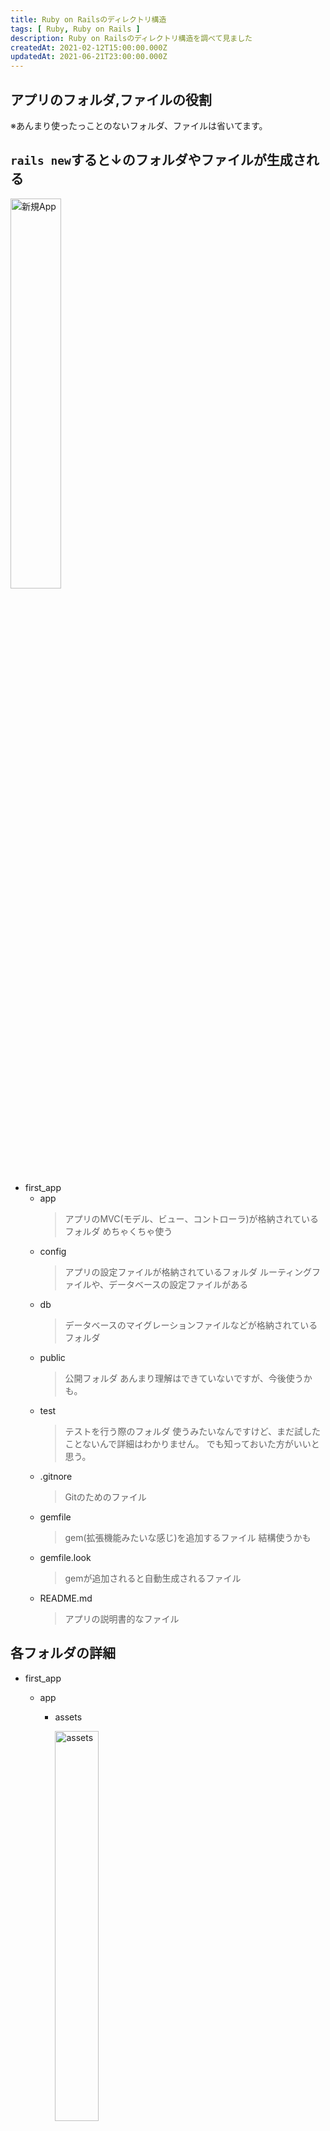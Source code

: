 ```yaml
---
title: Ruby on Railsのディレクトリ構造
tags: [ Ruby, Ruby on Rails ]
description: Ruby on Railsのディレクトリ構造を調べて見ました
createdAt: 2021-02-12T15:00:00.000Z
updatedAt: 2021-06-21T23:00:00.000Z
---
```


## アプリのフォルダ,ファイルの役割

※あんまり使ったっことのないフォルダ、ファイルは省いてます。

## `rails new`すると↓のフォルダやファイルが生成される

<img src="/img/file/first_app.png" width="40%" alt="新規App">

- first_app
  - app
    > アプリのMVC(モデル、ビュー、コントローラ)が格納されているフォルダ
      めちゃくちゃ使う
  - config
    > アプリの設定ファイルが格納されているフォルダ
      ルーティングファイルや、データベースの設定ファイルがある
  - db
    > データベースのマイグレーションファイルなどが格納されているフォルダ
  - public
    > 公開フォルダ
      あんまり理解はできていないですが、今後使うかも。
  - test
    > テストを行う際のフォルダ
      使うみたいなんですけど、まだ試したことないんで詳細はわかりません。
      でも知っておいた方がいいと思う。
  - .gitnore
    > Gitのためのファイル
  - gemfile
    > gem(拡張機能みたいな感じ)を追加するファイル
      結構使うかも
  - gemfile.look
    > gemが追加されると自動生成されるファイル
  - README.md
    > アプリの説明書的なファイル

## 各フォルダの詳細

- first_app
  - app
    - assets

      <img src="/img/file/assetsforder.png" width="40%" alt="assets">

      > イメージファイルや、スタイルシート(CSSファイル)などを格納するフォルダ
        スタイルを編集したい場合は`assets/stylesheets/コントローラ名.scss`を開く

    - controllers

      <img src="/img/file/controllers.png" width="40%" alt="controllers">

      > コントローラーファイルが格納されている
        アクションなどを編集したい場合は`controllers/コントローラ名_controller.rb`を開く

    - models

      <img src="/img/file/models.png" width="40%" alt="models">

      > モデルファイルが格納されている
        バリテーションなどを編集したい場合は`models/モデル名.rb`を開く

    - views

      <img src="/img/file/views.png" width="40%" alt="views">

      > ビューファイルが格納されている
        各ページの見た目を編集したい場合は`views/コントローラ名/アクション名.html.erb`を開く

  - config

      <img src="/img/file/config.png" width="40%" alt="config">

    > ルーティングファイルが格納されている
      ルーティングを編集する場合は、`config/routes.rb`を開く
      データベースの設定のときは、`database.yml`ファイルを開く

  - db
    - migrate

      <img src="/img/file/db.png" width="40%" alt="migrate">

      > マイグレーションファイルが格納されている
        マイグレーションを編集する場合は`migrate/***********_create_モデル名.rb`を開く

## applicationファイルについて

<img src="/img/file/applicationcss.png" width="40%" alt="applicationcss">

いろんなフォルダに`application.css`のように`application.~`があると思いますが、<br />
これはアプリ全体のプログラムを記載できるファイルです。

(例)
```css
/* assets/stylesheets/application.css */

h1 {
  color: red;
}
```

と編集すると全てのコントローラ、アクションページのh1の文字の色が赤になる。

## まとめ

他にも大事なファイルがあると思うんですけど、とりあえずここまで分かってたら楽になるはずです！<br />
雑に作ったんで間違ってるとことか分かりにくい表現があるかもしれないんでいつでも文句言ってください笑

